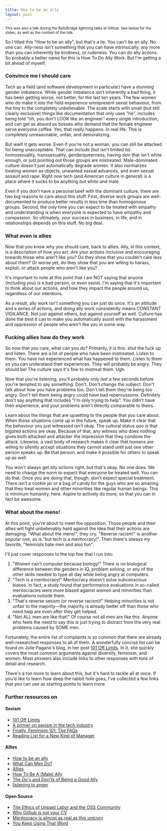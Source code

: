 ```yaml
---
title: How to be an ally
layout: post
---
```

<small>This was also a talk during the RailsBridge lightning talks at Github. See below for the slides, as well as the content of the talk.</small>

<script async class="speakerdeck-embed" data-id="664ea2803fca013162053a28d6c1e062" data-ratio="1.33333333333333" src="//speakerdeck.com/assets/embed.js"></script>

So I titled this "How to be an ally", but that's a lie. You can't be an ally. No one can. Ally-ness isn't something that you can have intrinsically, any more than you can inherently be kindness, or rudeness. You can do ally actions. So probably a better name for this is How To Do Ally Work. But I'm getting a bit ahead of myself.

### Convince me I should care

Tech as a field (and software development in particular) have a stunning gender imbalance. While gender imbalance isn't inherently a bad thing, it has been getting worse, not better, for the last ten years. The few women who do make it into the field experience omnipresent sexist behaviour, from the tiny to the completely unbelievable. The scale starts with small (but still clearly exclusive) things like documentation that only uses "he", includes being told "oh, you don't LOOK like an engineer" every single introduction, and can get as absurd as bosses who demand that the female engineer serve everyone coffee. Yes, that really happens. In real life. This is completely unreasonable, unfair, and demoralizing.

But wait! It gets worse. Even if you're not a woman, you can still be attacked for being unacceptable. That can include (but isn't limited to) homosexuality, transsexuality, genderqueerness, having skin that isn't white enough, or just pointing out those groups are mistreated. Male-dominated culture doesn't just automatically degrade women. It also normalizes treating women as objects, unwanted sexual advances, and even sexual assault and rape. Right now tech (and American culture in general) is a place where it sucks to be anything but white and male.

Even if you don't have a personal beef with the dominant culture, there are two big reasons to care about this stuff. First, diverse work groups are well-documented to produce better results in less time than homogenous groups. Second, the only time you can expect to be treated with empathy and understanding is when everyone is expected to have empathy and compassion. So ultimately, your success in business, in life, and in relationships depends on this stuff. No big deal.

### What even is allies

Now that you know why you should care, back to allies. Ally, in this context, is a description of how you act. Are your actions inclusive and encouraging towards those who aren't like you? Do they show that you couldn't care less about them? Or worse yet, do they show that you are willing to harass, exploit, or attack people who aren't like you?

It's important to note at this point that I am NOT saying that anyone (including you) is a bad person, or even sexist. I'm saying that it's important to think about our actions, and how they impact the people around us, regardless of our intentions.

As a result, ally work isn't something you can just do once. It's an attitude and a series of actions, and doing ally work consistently means CONSTANT VIGILANCE. Not just against others, but against yourself as well. Culture has done the best it can to make you automatically assist with the harassment and oppression of people who aren't like you in some way.

### Fucking allies how do they work

So now that you care, what can you do? Primarily, it is this: shut the fuck up and listen. There are a lot of people who have been mistreated. Listen to them. You have not experienced what has happened to them. Listen to them so you can understand their experiences. They will probably be angry. They should be! The culture says it's fine to mistreat them. Ugh.

Now that you're listening, you'll probably only last a few seconds before you're tempted to say something. Don't. Don't change the subject. Don't talk about how you have problems too. Don't tell them they're being too angry. Don't tell them being angry could have bad repercussions. Definitely don't say anything that includes "I'm only trying to help". You didn't have their experience, and your problems aren't directly comparable to theirs.

Learn about the things that are upsetting to the people that you care about. When those situations come up in the future, speak up. Make it clear that the behaviour you just witnessed isn't okay. The cultural status quo is that bigoted actions are okay. Because of that, any witness who does nothing gives both attacked and attacker the impression that they condone the attack. Likewise, a vast body of research makes it clear that humans are willing to silently accept situations they cannot stand until just one other person speaks up. Be that person, and make it possible for others to speak up as well.

You won't always get ally actions right, but that's okay. No one does. We need to change the norm to expect that everyone be treated well. You can do that. Once you are doing that, though, don't expect special treatment. There isn't a cookie jar or a bag of candy for the guys who are so amazing that they treat women and other minorities like regular human beings. This is minimum humanity, here. Aspire to actively do more, so that you can in fact be awesome.

### What about the mens!

At this point, you're about to meet the opposition. Those people and their allies will fight unbelievably hard against the idea that their actions are damaging. "What about the mens!", they cry. "Reverse racism!" is another popular one, as is "but tech is a meritocracy!". Then there's always my favorite, "feminists hate men and also fun".

I'll just cover responses to the top few that I run into:

  1. "Women can't computer because biology!" There is no biological difference between the genders in IQ, problem solving, or any of the other skills needed to type all day while being angry at computers.
  2. "Tech is a meritocracy!" Meritocracy doesn't solve subconscious biases. In fact, a study found that performance evaluations in so-called meritocracies were more biased against women and minorities than evaluations outside them.
  3. "That's reverse sexism (or reverse racism)!" Helping minorities is not unfair to the majority—the majority is already better off than those who need help are even after they get helped.
  4. "Not ALL men are like that!" Of course not all men are like this. Anyone who feels the need to say this is just trying to distract from the very real problems caused by SOME men.

Fortunately, the entire list of complaints is so common that there are already well-researched responses to all of them. A wonderfully concise list can be found on Julie Pagano's blog, in her post [101 Off Limits](http://juliepagano.com/blog/2013/11/02/101-off-limits/). In it, she quickly covers the most common arguments against diversity, feminism, and women. Most answers also include links to other responses with tons of detail and research.

There's a ton more to learn about this, but it's hard to tackle all at once. If you'd like to learn how deep the rabbit hole goes, I've collected a few links that you can use as starting points to learn more.

### Further resources on

#### Sexism

  - [101 Off Limits](http://juliepagano.com/blog/2013/11/02/101-off-limits/)
  - [A primer on sexism in the tech industry](http://www.creativebloq.com/netmag/primer-sexism-tech-industry-10126040)
  - [Finally, Feminism 101: The FAQs](http://finallyfeminism101.wordpress.com/the-faqs/faq-roundup/)
  - [Reading List for a New Kind of Manager](https://medium.com/about-work/935a550ddd02)

#### Allies

  - [How to be an ally](http://juliepagano.com/blog/2014/05/10/so-you-want-to-be-an-ally/)
  - [What Can Men Do?](https://medium.com/tech-culture-briefs/a1e93d985af0)
  - [Allies](http://geekfeminism.wikia.com/wiki/Allies)
  - [How To Be A (Male) Ally](http://www.anamardoll.com/2012/11/deconstruction-how-to-be-male-ally.html)
  - [The Do's and Don'ts of Being a Good Ally](http://theangryblackwoman.com/2009/10/01/the-dos-and-donts-of-being-a-good-ally/)
  - [listening to anger](http://sophiaserpentia.livejournal.com/838741.html)

#### Open Source

  - [The Ethics of Unpaid Labor and the OSS Community](http://ashedryden.com/blog/the-ethics-of-unpaid-labor-and-the-oss-community)
  - [Why Github is not your CV](https://blog.jcoglan.com/2013/11/15/why-github-is-not-your-cv/)
  - [Meritocracy is almost as real as this unicorn](http://tarahunt.com/2013/10/28/meritocracy-is-almost-as-real-as-this-unicorn/)
  - [You Keep Using That Word](http://www.garann.com/dev/2012/you-keep-using-that-word/)
